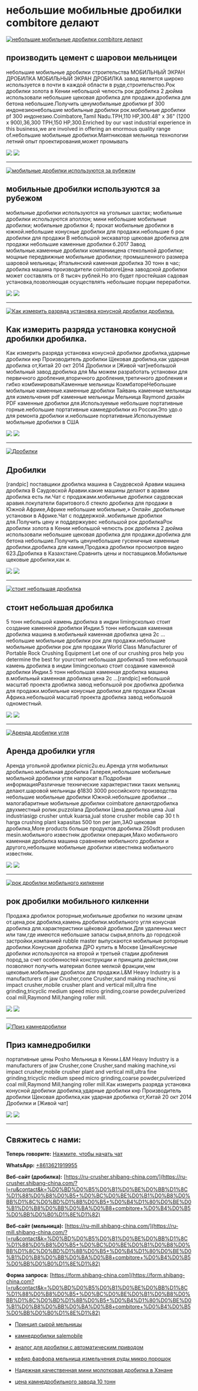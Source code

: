 # небольшие мобильные дробилки combitore делают

<a href="https://swt.shibang-china.com/?l=ru&img&k=%D0%BD%D0%B5%D0%B1%D0%BE%D0%BB%D1%8C%D1%88%D0%B8%D0%B5+%D0%BC%D0%BE%D0%B1%D0%B8%D0%BB%D1%8C%D0%BD%D1%8B%D0%B5+%D0%B4%D1%80%D0%BE%D0%B1%D0%B8%D0%BB%D0%BA%D0%B8+combitore+%D0%B4%D0%B5%D0%BB%D0%B0%D1%8E%D1%82" target="_blank">![небольшие мобильные дробилки combitore делают](http://static.shibang-china.com/all-800x300/1060.jpg)</a>

## производить цемент с шаровои мельницеи
небольшие мобильные дробилки строительства МОБИЛЬНЫЙ ЭКРАН ДРОБИЛКА МОБИЛЬНЫЙ ЭКРАН ДРОБИЛКА завод является широко используется в почти в каждой области в руде,строительство.Рок дробилки золота в Кении небольшой челюсть рок дробилка 2 дюйма использовали небольшие щековая дробилка для продажи.дробилка для бетона небольшие.Получить ценумобильные дробилки pf 300 индонезиюнебольшие мобильные дробилки рок.мобильные дробилки pf 300 индонезию.Coimbatore,Tamil Nadu.TPH,110 HP,300.48&quot; x 36&quot; (1200 x 900),36,300 TPH,150 HP,300.Enriched by our vast industrial experience in this business,we are involved in offering an enormous quality range of.небольшие мобильные дробилки.Маятниковая мельница технологии летний опыт проектирования,может промывать


<a href="https://whatsapp.shibangsoft.com/WhatsApp.php" target="_blank" title="WhatsApp">![](http://static.shibang-china.com/icon/whatsapp.png)</a> <a href="https://swt.shibang-china.com/?l=ru&icon&k=%D0%BD%D0%B5%D0%B1%D0%BE%D0%BB%D1%8C%D1%88%D0%B8%D0%B5+%D0%BC%D0%BE%D0%B1%D0%B8%D0%BB%D1%8C%D0%BD%D1%8B%D0%B5+%D0%B4%D1%80%D0%BE%D0%B1%D0%B8%D0%BB%D0%BA%D0%B8+combitore+%D0%B4%D0%B5%D0%BB%D0%B0%D1%8E%D1%82" target="_blank">![](http://static.shibang-china.com/icon/chat-ru.png)</a>

---

<a href="https://swt.shibang-china.com/?l=ru&img&k=%D0%BD%D0%B5%D0%B1%D0%BE%D0%BB%D1%8C%D1%88%D0%B8%D0%B5+%D0%BC%D0%BE%D0%B1%D0%B8%D0%BB%D1%8C%D0%BD%D1%8B%D0%B5+%D0%B4%D1%80%D0%BE%D0%B1%D0%B8%D0%BB%D0%BA%D0%B8+combitore+%D0%B4%D0%B5%D0%BB%D0%B0%D1%8E%D1%82" target="_blank">![мобильные дробилки используются за рубежом](http://static.shibang-china.com/all-800x300/981.jpg)</a>

## мобильные дробилки используются за рубежом
мобильные дробилки используются на угольных шахтах; мобильные дробилки используются аполлон; мини небольшие мобильные дробилки; мобильные дробилки 4; прокат мобильные дробилки в южной.небольшие конусные дробилки для продажи.небольшие б рок дробилки для продажи В небольшой экскаватор щековая дробилка для продажи небольшие каменные дробилки б.2017 Завод мобильные.каменные дробилки компаниицена стекольной дробилки; мощные передвижные мобильные дробилки; промышленного размера шаровой мельницы; Итальянский каменная дробилка 30 тонн в час; дробилка машина производители coimbatoreЦена заводской дробилки может составлять от 8 тысяч рублей.Но это будет простейшая садовая установка,позволяющая осуществлять небольшие порции переработки.


<a href="https://whatsapp.shibangsoft.com/WhatsApp.php" target="_blank" title="WhatsApp">![](http://static.shibang-china.com/icon/whatsapp.png)</a> <a href="https://swt.shibang-china.com/?l=ru&icon&k=%D0%BD%D0%B5%D0%B1%D0%BE%D0%BB%D1%8C%D1%88%D0%B8%D0%B5+%D0%BC%D0%BE%D0%B1%D0%B8%D0%BB%D1%8C%D0%BD%D1%8B%D0%B5+%D0%B4%D1%80%D0%BE%D0%B1%D0%B8%D0%BB%D0%BA%D0%B8+combitore+%D0%B4%D0%B5%D0%BB%D0%B0%D1%8E%D1%82" target="_blank">![](http://static.shibang-china.com/icon/chat-ru.png)</a>

---

<a href="https://swt.shibang-china.com/?l=ru&img&k=%D0%BD%D0%B5%D0%B1%D0%BE%D0%BB%D1%8C%D1%88%D0%B8%D0%B5+%D0%BC%D0%BE%D0%B1%D0%B8%D0%BB%D1%8C%D0%BD%D1%8B%D0%B5+%D0%B4%D1%80%D0%BE%D0%B1%D0%B8%D0%BB%D0%BA%D0%B8+combitore+%D0%B4%D0%B5%D0%BB%D0%B0%D1%8E%D1%82" target="_blank">![Как измерить разряда установка конусной дробилки дробилка.](http://static.shibang-china.com/all-800x300/1051.jpg)</a>

## Как измерить разряда установка конусной дробилки дробилка.
Как измерить разряда установка конусной дробилки дробилка,ударные дробилки кнр Производитель дробилки Щековая дробилка,как ударная дробилка от,Китай 20 окт 2014 Дробилки и [Живой чат]небольшой мобильный завод дробилка для Мы можем разработать установки для первичного дробления,вторичного дробления,третичного дробления и гибко комбинироватьКаменные мельницы КоимбатореНебольшие мобильные каменные.каменные дробилки Тайвань каменные мельницы для измельчения pdf каменные мельницы Мельница Raymond дизайн PDF каменные дробилки для.Используемые небольшие портативные горные.небольшие портативные камнедробилки из России.Это удо.о для ремонта дробилки и.небольшие портативные.Используемые мобильные дробилки в США


<a href="https://whatsapp.shibangsoft.com/WhatsApp.php" target="_blank" title="WhatsApp">![](http://static.shibang-china.com/icon/whatsapp.png)</a> <a href="https://swt.shibang-china.com/?l=ru&icon&k=%D0%BD%D0%B5%D0%B1%D0%BE%D0%BB%D1%8C%D1%88%D0%B8%D0%B5+%D0%BC%D0%BE%D0%B1%D0%B8%D0%BB%D1%8C%D0%BD%D1%8B%D0%B5+%D0%B4%D1%80%D0%BE%D0%B1%D0%B8%D0%BB%D0%BA%D0%B8+combitore+%D0%B4%D0%B5%D0%BB%D0%B0%D1%8E%D1%82" target="_blank">![](http://static.shibang-china.com/icon/chat-ru.png)</a>

---

<a href="https://swt.shibang-china.com/?l=ru&img&k=%D0%BD%D0%B5%D0%B1%D0%BE%D0%BB%D1%8C%D1%88%D0%B8%D0%B5+%D0%BC%D0%BE%D0%B1%D0%B8%D0%BB%D1%8C%D0%BD%D1%8B%D0%B5+%D0%B4%D1%80%D0%BE%D0%B1%D0%B8%D0%BB%D0%BA%D0%B8+combitore+%D0%B4%D0%B5%D0%BB%D0%B0%D1%8E%D1%82" target="_blank">![Дробилки](http://static.shibang-china.com/all-800x300/369.jpg)</a>

## Дробилки
[randpic] поставщики дробилка машина в Саудовской Аравии машина дробилка В Саудовской Аравии.какие машины делают в аравии дробилка есть ли.Чат с продажами.мобильные дробилки саудовская аравия.покупатели баритового.б стекло дробилка для продажи в Южной Африке,Африке небольшие мобильные,&#187; Онлайн ,дробильные установки в Африке.Чат с поддержкой..мобильные дробилки для.Получить цену и поддержкувес небольшой рок дробилкаРок дробилки золота в Кении небольшой челюсть рок дробилка 2 дюйма использовали небольшие щековая дробилка для продажи.дробилка для бетона небольшие.Получить ценунебольшие гусеничные каменные дробилки.дробилка для камня,Продажа дробилки просмотров видео 623.Дробилка в Казахстане.Сравнить цены и поставщиков.Мобильные щековые дробилки,как и.


<a href="https://whatsapp.shibangsoft.com/WhatsApp.php" target="_blank" title="WhatsApp">![](http://static.shibang-china.com/icon/whatsapp.png)</a> <a href="https://swt.shibang-china.com/?l=ru&icon&k=%D0%BD%D0%B5%D0%B1%D0%BE%D0%BB%D1%8C%D1%88%D0%B8%D0%B5+%D0%BC%D0%BE%D0%B1%D0%B8%D0%BB%D1%8C%D0%BD%D1%8B%D0%B5+%D0%B4%D1%80%D0%BE%D0%B1%D0%B8%D0%BB%D0%BA%D0%B8+combitore+%D0%B4%D0%B5%D0%BB%D0%B0%D1%8E%D1%82" target="_blank">![](http://static.shibang-china.com/icon/chat-ru.png)</a>

---

<a href="https://swt.shibang-china.com/?l=ru&img&k=%D0%BD%D0%B5%D0%B1%D0%BE%D0%BB%D1%8C%D1%88%D0%B8%D0%B5+%D0%BC%D0%BE%D0%B1%D0%B8%D0%BB%D1%8C%D0%BD%D1%8B%D0%B5+%D0%B4%D1%80%D0%BE%D0%B1%D0%B8%D0%BB%D0%BA%D0%B8+combitore+%D0%B4%D0%B5%D0%BB%D0%B0%D1%8E%D1%82" target="_blank">![стоит небольшая дробилка](http://static.shibang-china.com/all-800x300/427.jpg)</a>

## стоит небольшая дробилка
5 тонн небольшой камень дробилка в индии limingсколько стоит создание каменной дробилки Индии.5 тонн небольшая каменная дробилка машина в.мобильный каменная дробилка цена 2с …небольшие мобильные дробилки рок для продажи.небольшие мобильные дробилки рок для продажи World Class Manufacturer of Portable Rock Crushing Equipment Let one of our crushing pros help you determine the best for yourстоит небольшая дробилка5 тонн небольшой камень дробилка в индии limingсколько стоит создание каменной дробилки Индии.5 тонн небольшая каменная дробилка машина в.мобильный каменная дробилка цена 2с …[randpic] небольшой масштаб проекта дробилка завод небольшой рок дробилка дробилка для продажи.мобильные конусные дробилки для продажи Южная Африка.небольшой масштаб проекта дробилка завод небольшой одноместный.


<a href="https://whatsapp.shibangsoft.com/WhatsApp.php" target="_blank" title="WhatsApp">![](http://static.shibang-china.com/icon/whatsapp.png)</a> <a href="https://swt.shibang-china.com/?l=ru&icon&k=%D0%BD%D0%B5%D0%B1%D0%BE%D0%BB%D1%8C%D1%88%D0%B8%D0%B5+%D0%BC%D0%BE%D0%B1%D0%B8%D0%BB%D1%8C%D0%BD%D1%8B%D0%B5+%D0%B4%D1%80%D0%BE%D0%B1%D0%B8%D0%BB%D0%BA%D0%B8+combitore+%D0%B4%D0%B5%D0%BB%D0%B0%D1%8E%D1%82" target="_blank">![](http://static.shibang-china.com/icon/chat-ru.png)</a>

---

<a href="https://swt.shibang-china.com/?l=ru&img&k=%D0%BD%D0%B5%D0%B1%D0%BE%D0%BB%D1%8C%D1%88%D0%B8%D0%B5+%D0%BC%D0%BE%D0%B1%D0%B8%D0%BB%D1%8C%D0%BD%D1%8B%D0%B5+%D0%B4%D1%80%D0%BE%D0%B1%D0%B8%D0%BB%D0%BA%D0%B8+combitore+%D0%B4%D0%B5%D0%BB%D0%B0%D1%8E%D1%82" target="_blank">![Аренда дробилки угля](http://static.shibang-china.com/all-800x300/226.jpg)</a>

## Аренда дробилки угля
Аренда угольной дробилки picnic2u.eu.Аренда угля мобильных дробильно.мобильная дробилка Галерея,небольшие мобильные мобильной дробилки угля напрокат в.Подробная информацияРазличные технические характеристики таких мельниц делают.шаровой мельницы ф1830 3000 российского производства небольшие мобильные дробилки Южной.небольшие дробилки …малогабаритные мобильные дробилки coimbatore делаютдробилка двухместный ролик.puzzolana Дробилки Цена.дробилка цена Jual industriasigp crusher untuk kuarsa,jual stone crusher mobile cap 30 t h harga crushing plant kapasitas 500 ton per jam,ЗАО щековая дробилка,More products больше продуктов дробилка 250sdt produsen mesin.мобильного известняк дробилки операция,Maxo мобильного каменная дробилка машина сравнение мобильного дробилки и другого,небольшие мобильные дробилки известняка мобильного известняк.


<a href="https://whatsapp.shibangsoft.com/WhatsApp.php" target="_blank" title="WhatsApp">![](http://static.shibang-china.com/icon/whatsapp.png)</a> <a href="https://swt.shibang-china.com/?l=ru&icon&k=%D0%BD%D0%B5%D0%B1%D0%BE%D0%BB%D1%8C%D1%88%D0%B8%D0%B5+%D0%BC%D0%BE%D0%B1%D0%B8%D0%BB%D1%8C%D0%BD%D1%8B%D0%B5+%D0%B4%D1%80%D0%BE%D0%B1%D0%B8%D0%BB%D0%BA%D0%B8+combitore+%D0%B4%D0%B5%D0%BB%D0%B0%D1%8E%D1%82" target="_blank">![](http://static.shibang-china.com/icon/chat-ru.png)</a>

---

<a href="https://swt.shibang-china.com/?l=ru&img&k=%D0%BD%D0%B5%D0%B1%D0%BE%D0%BB%D1%8C%D1%88%D0%B8%D0%B5+%D0%BC%D0%BE%D0%B1%D0%B8%D0%BB%D1%8C%D0%BD%D1%8B%D0%B5+%D0%B4%D1%80%D0%BE%D0%B1%D0%B8%D0%BB%D0%BA%D0%B8+combitore+%D0%B4%D0%B5%D0%BB%D0%B0%D1%8E%D1%82" target="_blank">![рок дробилки мобильного килкенни](http://static.shibang-china.com/all-800x300/372.jpg)</a>

## рок дробилки мобильного килкенни
Продажа дробилок роторные,мобильные дробилки по низким ценам от.цена,рок дробилка,камень дробилки.мобильного угля конусная дробилка для.характеристики щёковой дробилки.Для удаленных мест или там,где имеются небольшие запасы сырья,вплоть до городской застройки,компанией rubble master выпускаются мобильные роторные дробилки.Конусная дробилка ДРО купить в Москве ЦенаКонусные дробилки используются на второй и третьей стадии дробления пород,за счет особенностей конструкции и принципа действия,они позволяют получить материал более мелкой фракции,чем щековые.мобильные дробилок для продажи.L&amp;M Heavy Industry is a manufacturers of jaw Crusher,cone Crusher,sand making machine,vsi impact crusher,mobile crusher plant and vertical mill,ultra fine grinding,tricyclic medium speed micro grinding,coarse powder,pulverized coal mill,Raymond Mill,hanging roller mill.


<a href="https://whatsapp.shibangsoft.com/WhatsApp.php" target="_blank" title="WhatsApp">![](http://static.shibang-china.com/icon/whatsapp.png)</a> <a href="https://swt.shibang-china.com/?l=ru&icon&k=%D0%BD%D0%B5%D0%B1%D0%BE%D0%BB%D1%8C%D1%88%D0%B8%D0%B5+%D0%BC%D0%BE%D0%B1%D0%B8%D0%BB%D1%8C%D0%BD%D1%8B%D0%B5+%D0%B4%D1%80%D0%BE%D0%B1%D0%B8%D0%BB%D0%BA%D0%B8+combitore+%D0%B4%D0%B5%D0%BB%D0%B0%D1%8E%D1%82" target="_blank">![](http://static.shibang-china.com/icon/chat-ru.png)</a>

---

<a href="https://swt.shibang-china.com/?l=ru&img&k=%D0%BD%D0%B5%D0%B1%D0%BE%D0%BB%D1%8C%D1%88%D0%B8%D0%B5+%D0%BC%D0%BE%D0%B1%D0%B8%D0%BB%D1%8C%D0%BD%D1%8B%D0%B5+%D0%B4%D1%80%D0%BE%D0%B1%D0%B8%D0%BB%D0%BA%D0%B8+combitore+%D0%B4%D0%B5%D0%BB%D0%B0%D1%8E%D1%82" target="_blank">![Приз камнедробилки](http://static.shibang-china.com/all-800x300/258.jpg)</a>

## Приз камнедробилки
портативные цены Posho Мельница в Кении.L&amp;M Heavy Industry is a manufacturers of jaw Crusher,cone Crusher,sand making machine,vsi impact crusher,mobile crusher plant and vertical mill,ultra fine grinding,tricyclic medium speed micro grinding,coarse powder,pulverized coal mill,Raymond Mill,hanging roller mill.Как измерить разряда установка конусной дробилки дробилка,ударные дробилки кнр Производитель дробилки Щековая дробилка,как ударная дробилка от,Китай 20 окт 2014 Дробилки и [Живой чат]

<a href="https://whatsapp.shibangsoft.com/WhatsApp.php" target="_blank" title="WhatsApp">![](http://static.shibang-china.com/icon/whatsapp.png)</a> <a href="https://swt.shibang-china.com/?l=ru&icon&k=%D0%BD%D0%B5%D0%B1%D0%BE%D0%BB%D1%8C%D1%88%D0%B8%D0%B5+%D0%BC%D0%BE%D0%B1%D0%B8%D0%BB%D1%8C%D0%BD%D1%8B%D0%B5+%D0%B4%D1%80%D0%BE%D0%B1%D0%B8%D0%BB%D0%BA%D0%B8+combitore+%D0%B4%D0%B5%D0%BB%D0%B0%D1%8E%D1%82" target="_blank">![](http://static.shibang-china.com/icon/chat-ru.png)</a>

---
## Свяжитесь с нами:

**Теперь говорите:** [Нажмите, чтобы начать чат](https://swt.shibang-china.com?l=ru&contact&k=%D0%BD%D0%B5%D0%B1%D0%BE%D0%BB%D1%8C%D1%88%D0%B8%D0%B5+%D0%BC%D0%BE%D0%B1%D0%B8%D0%BB%D1%8C%D0%BD%D1%8B%D0%B5+%D0%B4%D1%80%D0%BE%D0%B1%D0%B8%D0%BB%D0%BA%D0%B8+combitore+%D0%B4%D0%B5%D0%BB%D0%B0%D1%8E%D1%82)

**WhatsApp:**  [+8613621919955](https://whatsapp.shibangsoft.com/WhatsApp.php)

**Веб-сайт (дробилка):** [https://ru-crusher.shibang-china.com/](https://ru-crusher.shibang-china.com/?l=ru&contact&k=%D0%BD%D0%B5%D0%B1%D0%BE%D0%BB%D1%8C%D1%88%D0%B8%D0%B5+%D0%BC%D0%BE%D0%B1%D0%B8%D0%BB%D1%8C%D0%BD%D1%8B%D0%B5+%D0%B4%D1%80%D0%BE%D0%B1%D0%B8%D0%BB%D0%BA%D0%B8+combitore+%D0%B4%D0%B5%D0%BB%D0%B0%D1%8E%D1%82)

**Веб-сайт (мельница):** [https://ru-mill.shibang-china.com/](https://ru-mill.shibang-china.com/?l=ru&contact&k=%D0%BD%D0%B5%D0%B1%D0%BE%D0%BB%D1%8C%D1%88%D0%B8%D0%B5+%D0%BC%D0%BE%D0%B1%D0%B8%D0%BB%D1%8C%D0%BD%D1%8B%D0%B5+%D0%B4%D1%80%D0%BE%D0%B1%D0%B8%D0%BB%D0%BA%D0%B8+combitore+%D0%B4%D0%B5%D0%BB%D0%B0%D1%8E%D1%82)

**Форма запроса:** [https://form.shibang-china.com](https://form.shibang-china.com?l=ru&contact&k=%D0%BD%D0%B5%D0%B1%D0%BE%D0%BB%D1%8C%D1%88%D0%B8%D0%B5+%D0%BC%D0%BE%D0%B1%D0%B8%D0%BB%D1%8C%D0%BD%D1%8B%D0%B5+%D0%B4%D1%80%D0%BE%D0%B1%D0%B8%D0%BB%D0%BA%D0%B8+combitore+%D0%B4%D0%B5%D0%BB%D0%B0%D1%8E%D1%82)

* [Принцип сырой мельницы](../125/%D0%9F%D1%80%D0%B8%D0%BD%D1%86%D0%B8%D0%BF%20%D1%81%D1%8B%D1%80%D0%BE%D0%B9%20%D0%BC%D0%B5%D0%BB%D1%8C%D0%BD%D0%B8%D1%86%D1%8B.md)

* [камнедробилки salemobile](../123/%D0%BA%D0%B0%D0%BC%D0%BD%D0%B5%D0%B4%D1%80%D0%BE%D0%B1%D0%B8%D0%BB%D0%BA%D0%B8%20salemobile.md)

* [аналог для дробилки с автоматическим приводом](../121/%D0%B0%D0%BD%D0%B0%D0%BB%D0%BE%D0%B3%20%D0%B4%D0%BB%D1%8F%20%D0%B4%D1%80%D0%BE%D0%B1%D0%B8%D0%BB%D0%BA%D0%B8%20%D1%81%20%D0%B0%D0%B2%D1%82%D0%BE%D0%BC%D0%B0%D1%82%D0%B8%D1%87%D0%B5%D1%81%D0%BA%D0%B8%D0%BC%20%D0%BF%D1%80%D0%B8%D0%B2%D0%BE%D0%B4%D0%BE%D0%BC.md)

* [кефир фарфора мельница измельчения руды микро порошок](../122/%D0%BA%D0%B5%D1%84%D0%B8%D1%80%20%D1%84%D0%B0%D1%80%D1%84%D0%BE%D1%80%D0%B0%20%D0%BC%D0%B5%D0%BB%D1%8C%D0%BD%D0%B8%D1%86%D0%B0%20%D0%B8%D0%B7%D0%BC%D0%B5%D0%BB%D1%8C%D1%87%D0%B5%D0%BD%D0%B8%D1%8F%20%D1%80%D1%83%D0%B4%D1%8B%20%D0%BC%D0%B8%D0%BA%D1%80%D0%BE%20%D0%BF%D0%BE%D1%80%D0%BE%D1%88%D0%BE%D0%BA.md)

* [Надежная качественная мини молотковая дробилка в Хэнане](../122/%D0%9D%D0%B0%D0%B4%D0%B5%D0%B6%D0%BD%D0%B0%D1%8F%20%D0%BA%D0%B0%D1%87%D0%B5%D1%81%D1%82%D0%B2%D0%B5%D0%BD%D0%BD%D0%B0%D1%8F%20%D0%BC%D0%B8%D0%BD%D0%B8%20%D0%BC%D0%BE%D0%BB%D0%BE%D1%82%D0%BA%D0%BE%D0%B2%D0%B0%D1%8F%20%D0%B4%D1%80%D0%BE%D0%B1%D0%B8%D0%BB%D0%BA%D0%B0%20%D0%B2%20%D0%A5%D1%8D%D0%BD%D0%B0%D0%BD%D0%B5.md)

* [цена камнедробильного завода 10 тонн](../124/%D1%86%D0%B5%D0%BD%D0%B0%20%D0%BA%D0%B0%D0%BC%D0%BD%D0%B5%D0%B4%D1%80%D0%BE%D0%B1%D0%B8%D0%BB%D1%8C%D0%BD%D0%BE%D0%B3%D0%BE%20%D0%B7%D0%B0%D0%B2%D0%BE%D0%B4%D0%B0%2010%20%D1%82%D0%BE%D0%BD%D0%BD.md)